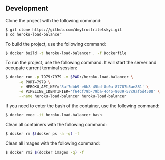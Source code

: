 ## Development

Clone the project with the following command:

```bash
$ git clone https://github.com/dmytrostriletskyi.git
$ cd heroku-load-balancer
```

To build the project, use the following command:

```bash
$ docker build -t heroku-load-balancer . -f Dockerfile
```

To run the project, use the following command. It will start the server and occupate current terminal session:

```bash
$ docker run -p 7979:7979 -v $PWD:/heroku-load-balancer \
      -e PORT=7979 \
      -e HEROKU_API_KEY='8af7dbb9-e6b8-45bd-8c0a-87787b5ae881' \
      -e PIPELINE_IDENTIFIER='f64cf79b-79ba-4c45-8039-57c9af5d4508' \
      --name heroku-load-balancer heroku-load-balancer
```

If you need to enter the bash of the container, use the following command:

```bash
$ docker exec -it heroku-load-balancer bash
```

Clean all containers with the following command:

```bash
$ docker rm $(docker ps -a -q) -f
```

Clean all images with the following command:

```bash
$ docker rmi $(docker images -q) -f
```
